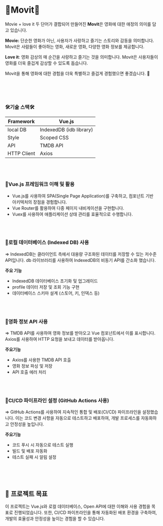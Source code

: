 # 🎥Movit🖤

Movie + love it 두 단어가 결합되어 만들어진 **Movit**은 영화에 대한 애정의 의미를 담고 있습니다. 

**Movie:** 단순한 영화가 아닌, 사용자가 사랑하고 즐기는 스토리와 감동을 의미합니다. Movit은 사람들이 좋아하는 영화, 새로운 영화, 다양한 영화 정보를 제공합니다.

**Love it**: 영화 감상의 매 순간을 사랑하고 즐기는 것을 의미합니다. Movit은 사용자들이 영화를 더욱 즐겁게 감상할 수 있도록 돕습니다.

Movit을 통해 영화에 대한 경험을 더욱 특별하고 즐겁게 경험했으면 좋겠습니다. 💟


<br/>
<br/>
<br/>


### 🛠️기술 스택🛠️

| Framework |   Vue.js |
| --- | --- |
| local DB |   IndexedDB (idb library) |
| Style |   Scoped CSS |
| API |   TMDB API |
| HTTP Client |   Axios |

<br/>
<br/>

### 🔰Vue.js 프레임워크 이해 및 활용

- Vue.js를 사용하여 SPA(Single Page Application)를 구축하고, 컴포넌트 기반 아키텍처의 장점을 경험합니다.
- Vue Router를 활용하여 다중 페이지 내비게이션을 구현합니다.
- Vuex를 사용하여 애플리케이션 상태 관리를 효율적으로 수행합니다.

<br/>
<br/>

### 🤖로컬 데이터베이스 (Indexed DB) 사용

⇒ IndexedDB는 클라이언트 측에서 대용량 구조화된 데이터를 저장할 수 있는 저수준 API입니다. db 라이브러리를 사용하여 IndexedDB의 비동기 API를 간소화 했습니다.

**주요 기능**

- IndexedDB 데이터베이스 초기화 및 업그레이드
- profile 데이터 저장 및 조회 기능 구현
- 데이터베이스 스키마 설계 (스토어, 키, 인덱스 등)

<br/>
<br/>


### 🍿영화 정보 API 사용

⇒ TMDB API를 사용하여 영화 정보를 받아오고 Vue 컴포넌트에서 이를 표시합니다. Axios를 사용하여 HTTP 요청을 보내고 데이터를 받아옵니다.

**주요기능**

- Axios를 사용한 TMDB API 호출
- 영화 정보 파싱 및 저장
- API 호출 에러 처리

<br/>
<br/>

### 🔧CI/CD 파이프라인 설정 (GitHub Actions 사용)

⇒ GitHub Actions를 사용하여 지속적인 통합 및 배포(CI/CD) 파이프라인을 설정했습니다. 이는 코드 변경 사항을 자동으로 테스트하고 배포하여, 개발 프로세스를 자동화하고 안정성을 높입니다.

**주요기능**

- 코드 푸시 시 자동으로 테스트 실행
- 빌드 및 배포 자동화
- 테스트 실패 시 알림 설정

<br/>
<br/>
<br/>

## 📌 프로젝트 목표

이 프로젝트는 Vue.js와 로컬 데이터베이스, Open API에 대한 이해와 사용 경험을 목표로 진행되었습니다. 
또한, CI/CD 파이프라인을 통해 자동화된 배포 환경을 구축하여, 개발의 효율성과 안정성을 높이는 경험을 할 수 있습니다.

<br/>
<br/>
